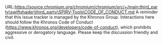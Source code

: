 URL:https://source.chromium.org/chromium/chromium/src/+/main:third_party\swiftshader\third_party\SPIRV-Tools\CODE_OF_CONDUCT.md
A reminder that this issue tracker is managed by the Khronos Group. Interactions here should follow the Khronos Code of Conduct (https://www.khronos.org/developers/code-of-conduct), which prohibits aggressive or derogatory language. Please keep the discussion friendly and civil.
